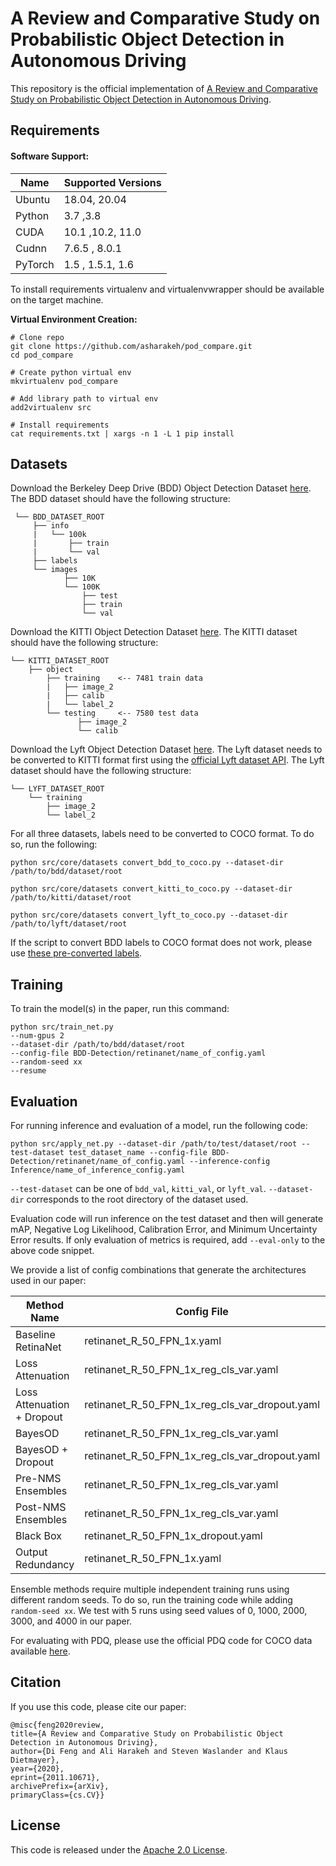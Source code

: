 # A Review and Comparative Study on Probabilistic Object Detection in Autonomous Driving

This repository is the official implementation of [A Review and Comparative Study on Probabilistic Object Detection in Autonomous Driving](https://arxiv.org/abs/2011.10671).
## Requirements

#### Software Support:
Name | Supported Versions
--- | --- |
Ubuntu |18.04, 20.04
Python | 3.7 ,3.8
CUDA | 10.1 ,10.2, 11.0
Cudnn | 7.6.5 , 8.0.1
PyTorch | 1.5 , 1.5.1, 1.6

To install requirements virtualenv and virtualenvwrapper should be available on the target machine.

**Virtual Environment Creation:**
```
# Clone repo
git clone https://github.com/asharakeh/pod_compare.git
cd pod_compare

# Create python virtual env
mkvirtualenv pod_compare

# Add library path to virtual env
add2virtualenv src

# Install requirements
cat requirements.txt | xargs -n 1 -L 1 pip install
```
## Datasets
Download the Berkeley Deep Drive (BDD) Object Detection Dataset [here](https://bdd-data.berkeley.edu/). The BDD
dataset should have the following structure:
<br>
 
     └── BDD_DATASET_ROOT
         ├── info
         |   └── 100k
         |       ├── train
         |       └── val
         ├── labels
         └── images
                ├── 10K
                └── 100K
                    ├── test
                    ├── train
                    └── val
                   
Download the KITTI Object Detection Dataset [here](http://www.cvlibs.net/datasets/kitti/eval_object.php). The KITTI
dataset should have the following structure:
<br> 

    └── KITTI_DATASET_ROOT
        ├── object
            ├── training    <-- 7481 train data
            |   ├── image_2
            |   ├── calib
            |   └── label_2
            └── testing     <-- 7580 test data
                   ├── image_2
                   └── calib

Download the Lyft Object Detection Dataset [here](https://self-driving.lyft.com/level5/data/). The Lyft
dataset needs to be converted to KITTI format first using the [official Lyft dataset API](https://github.com/lyft/nuscenes-devkit).
The Lyft dataset should have the following structure:
<br> 

    └── LYFT_DATASET_ROOT
        └── training
            ├── image_2
            └── label_2

For all three datasets, labels need to be converted to COCO format. To do so, run the following:
```
python src/core/datasets convert_bdd_to_coco.py --dataset-dir /path/to/bdd/dataset/root
```
```
python src/core/datasets convert_kitti_to_coco.py --dataset-dir /path/to/kitti/dataset/root
```
```
python src/core/datasets convert_lyft_to_coco.py --dataset-dir /path/to/lyft/dataset/root
```
If the script to convert BDD labels to COCO format does not work, please use [these pre-converted labels](https://drive.google.com/file/d/1hOd3zX1Qt0_uV64uJBLidavjbtrv1tXI/view?usp=sharing). 
## Training
To train the model(s) in the paper, run this command:

``` train
python src/train_net.py
--num-gpus 2
--dataset-dir /path/to/bdd/dataset/root
--config-file BDD-Detection/retinanet/name_of_config.yaml
--random-seed xx
--resume
```

## Evaluation
For running inference and evaluation of a model, run the following code:
```eval
python src/apply_net.py --dataset-dir /path/to/test/dataset/root --test-dataset test_dataset_name --config-file BDD-Detection/retinanet/name_of_config.yaml --inference-config Inference/name_of_inference_config.yaml
```

`--test-dataset` can be one of `bdd_val`, `kitti_val`, or `lyft_val`. `--dataset-dir` corresponds to the root directory of the dataset used.

Evaluation code will run inference on the test dataset and then will generate mAP, Negative Log Likelihood, Calibration Error, and Minimum Uncertainty Error results. If only evaluation of metrics is required,
add `--eval-only` to the above code snippet.

We provide a list of config combinations that generate the architectures used in our paper:

Method Name | Config File | Inference Config File | Pretrained Model
--- | --- | --- | ---
Baseline RetinaNet | retinanet_R_50_FPN_1x.yaml| standard_nms.yaml | [retinanet_R_50_FPN_1x.pth](https://drive.google.com/file/d/1kOuXSjRoBLTDXYtCpjzI6Q-TBizFRaw5/view?usp=sharing)
Loss Attenuation |retinanet_R_50_FPN_1x_reg_cls_var.yaml| standard_nms.yaml | [retinanet_R_50_FPN_1x_reg_cls_var.pth](https://drive.google.com/file/d/1yMspawb66LrZZidCdY3EeQlsF6aYYBrO/view?usp=sharing)
Loss Attenuation + Dropout | retinanet_R_50_FPN_1x_reg_cls_var_dropout.yaml | mc_dropout_ensembles_pre_nms.yaml | [retinanet_R_50_FPN_1x_reg_cls_var_dropout.pth](https://drive.google.com/file/d/1ALGDsnAVJXK5zgSVbRSziYZlddUqrt2a/view?usp=sharing)
BayesOD | retinanet_R_50_FPN_1x_reg_cls_var.yaml | bayes_od.yaml | [retinanet_R_50_FPN_1x_reg_cls_var.pth](https://drive.google.com/file/d/1yMspawb66LrZZidCdY3EeQlsF6aYYBrO/view?usp=sharing)
BayesOD + Dropout | retinanet_R_50_FPN_1x_reg_cls_var_dropout.yaml | bayes_od_mc_dropout.yaml | [retinanet_R_50_FPN_1x_reg_cls_var_dropout.pth](https://drive.google.com/file/d/1ALGDsnAVJXK5zgSVbRSziYZlddUqrt2a/view?usp=sharing)
Pre-NMS Ensembles| retinanet_R_50_FPN_1x_reg_cls_var.yaml | ensembles_pre_nms.yaml | -
Post-NMS Ensembles| retinanet_R_50_FPN_1x_reg_cls_var.yaml | ensembles_post_nms.yaml | -
Black Box| retinanet_R_50_FPN_1x_dropout.yaml | mc_dropout_ensembles_post_nms.yaml | [retinanet_R_50_FPN_1x_dropout.pth](https://drive.google.com/file/d/1ZL0djkgHokfeCnkSy0_jtxOS1T3ROmlL/view?usp=sharing)
Output Redundancy| retinanet_R_50_FPN_1x.yaml | anchor_statistics.yaml |[retinanet_R_50_FPN_1x.pth](https://drive.google.com/file/d/1kOuXSjRoBLTDXYtCpjzI6Q-TBizFRaw5/view?usp=sharing)

Ensemble methods require multiple independent training runs using different random seeds. 
To do so, run the training code while adding `random-seed xx`. We test with 5 runs using seed values of 0, 1000, 2000, 3000, and 4000 in our paper.

For evaluating with PDQ, please use the official PDQ code for COCO data available [here](https://github.com/david2611/pdq_evaluation).

## Citation
If you use this code, please cite our paper:
```
@misc{feng2020review,
title={A Review and Comparative Study on Probabilistic Object Detection in Autonomous Driving}, 
author={Di Feng and Ali Harakeh and Steven Waslander and Klaus Dietmayer},
year={2020},
eprint={2011.10671},
archivePrefix={arXiv},
primaryClass={cs.CV}}
```

## License
This code is released under the [Apache 2.0 License](LICENSE.md).
